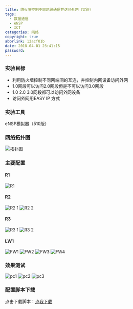 ```yaml
---
title: 防火墙控制不同网段通信并访问外网（实验）
tags:
  - 数据通信
  - eNSP
  - ICT
categories: 网络
copyright: true
abbrlink: 12acf01b
date: 2018-04-01 23:41:15
password:
---
```


### 实验目标

+ 利用防火墙控制不同网端间的互连，并控制内网设备访问外网
+ 1.0网段可以访问2.0网段但是不可以访问3.0网段
+ 1.0 2.0  3.0网段都可以访问外网设备
+ 访问外网用EASY IP 方式

### 实验工具

eNSP模拟器（510版）

### 网络拓扑图
![拓扑图][1]

### 主要配置
#### R1
![R1][2]
#### R2
![R2  1][3]
![R2  2][4]
#### R3
![R3  1][5]
![R3  2][6]
#### LW1
![FW1][7]
![FW2][8]
![FW3][9]
![FW4][10]

### 效果测试
![pc1][11]
![pc2][12]
![pc3][13]

### 配置脚本下载
点击下载脚本：[点我下载][14]


  [1]:http://data.singlelovely.cn/xsj/2018/4/1/%E9%98%B2%E7%81%AB%E5%A2%99%E6%8B%93%E6%89%91%E5%9B%BE.png
  [2]: http://data.singlelovely.cn/xsj/2018/4/1/R1.png
  [3]: http://data.singlelovely.cn/xsj/2018/4/1/R2%20%201.png
  [4]: http://data.singlelovely.cn/xsj/2018/4/1/R2%20%202.png
  [5]: http://data.singlelovely.cn/xsj/2018/4/1/R3%20%201.png
  [6]: http://data.singlelovely.cn/xsj/2018/4/1/R3%20%202.png
  [7]: http://data.singlelovely.cn/xsj/2018/4/1/FW1.png
  [8]: http://data.singlelovely.cn/xsj/2018/4/2/FW2.png
  [9]: http://data.singlelovely.cn/xsj/2018/4/2/FW3.png
  [10]: http://data.singlelovely.cn/xsj/2018/4/2/FW4.png
  [11]: http://data.singlelovely.cn/xsj/2018/4/2/pc1.png
  [12]: http://data.singlelovely.cn/xsj/2018/4/2/pc2.png
  [13]: http://data.singlelovely.cn/xsj/2018/4/2/pc3.png
  [14]: http://data.singlelovely.cn/%E9%98%B2%E7%81%AB%E5%A2%9901ensp.rar